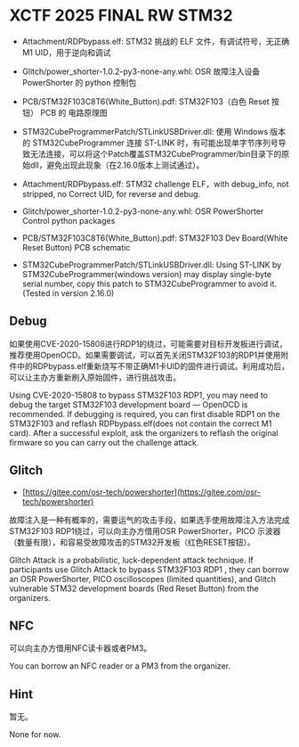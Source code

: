 # XCTF 2025 FINAL RW STM32

- Attachment/RDPbypass.elf: STM32 挑战的 ELF 文件，有调试符号，无正确 M1 UID，用于逆向和调试
- Glitch/power_shorter-1.0.2-py3-none-any.whl: OSR 故障注入设备 PowerShorter 的 python 控制包
- PCB/STM32F103C8T6(White_Button).pdf: STM32F103（白色 Reset 按钮） PCB 的 电路原理图
- STM32CubeProgrammerPatch/STLinkUSBDriver.dll: 使用 Windows 版本的 STM32CubeProgrammer 连接 ST-LINK 时，有可能出现单字节序列号导致无法连接，可以将这个Patch覆盖STM32CubeProgrammer/bin目录下的原始dll，避免出现此现象（在2.16.0版本上测试通过）。

- Attachment/RDPbypass.elf: STM32 challenge ELF，with debug_info, not stripped, no Correct UID, for reverse and debug.
- Glitch/power_shorter-1.0.2-py3-none-any.whl: OSR PowerShorter Control python packages 
- PCB/STM32F103C8T6(White_Button).pdf: STM32F103 Dev Board(White Reset Button) PCB schematic
- STM32CubeProgrammerPatch/STLinkUSBDriver.dll: Using ST-LINK by STM32CubeProgrammer(windows version) may display single-byte serial number, copy this patch to STM32CubeProgrammer to avoid it.(Tested in version 2.16.0)

## Debug

如果使用CVE-2020-15808进行RDP1的绕过，可能需要对目标开发板进行调试，推荐使用OpenOCD。如果需要调试，可以首先关闭STM32F103的RDP1并使用附件中的RDPbypass.elf重新烧写不带正确M1卡UID的固件进行调试。利用成功后，可以让主办方重新刷入原始固件，进行挑战攻击。

Using CVE-2020-15808 to bypass STM32F103 RDP1, you may need to debug the target STM32F103 development board — OpenOCD is recommended. If debugging is required, you can first disable RDP1 on the STM32F103 and reflash RDPbypass.elf(does not contain the correct M1 card). After a successful exploit, ask the organizers to reflash the original firmware so you can carry out the challenge attack.

## Glitch


- [https://gitee.com/osr-tech/powershorter](https://gitee.com/osr-tech/powershorter)

故障注入是一种有概率的，需要运气的攻击手段，如果选手使用故障注入方法完成STM32F103 RDP1绕过，可以向主办方借用OSR PowerShorter，PICO 示波器（数量有限），和容易受故障攻击的STM32开发板（红色RESET按钮）。

Glitch Attack is a probabilistic, luck-dependent attack technique. If participants use Glitch Attack to bypass STM32F103 RDP1 , they can borrow an OSR PowerShorter, PICO oscilloscopes (limited quantities), and Glitch vulnerable STM32 development boards (Red Reset Button) from the organizers.


## NFC

可以向主办方借用NFC读卡器或者PM3。

You can borrow an NFC reader or a PM3 from the organizer.

## Hint

暂无。

None for now.


